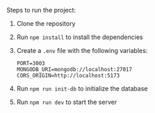 Steps to run the project:

1. Clone the repository
2. Run `npm install` to install the dependencies
3. Create a `.env` file with the following variables:
   ```
   PORT=3003
   MONGODB_URI=mongodb://localhost:27017
   CORS_ORIGIN=http://localhost:5173
   ```
   
4. Run `npm run init-db` to initialize the database
5. Run `npm run dev` to start the server
